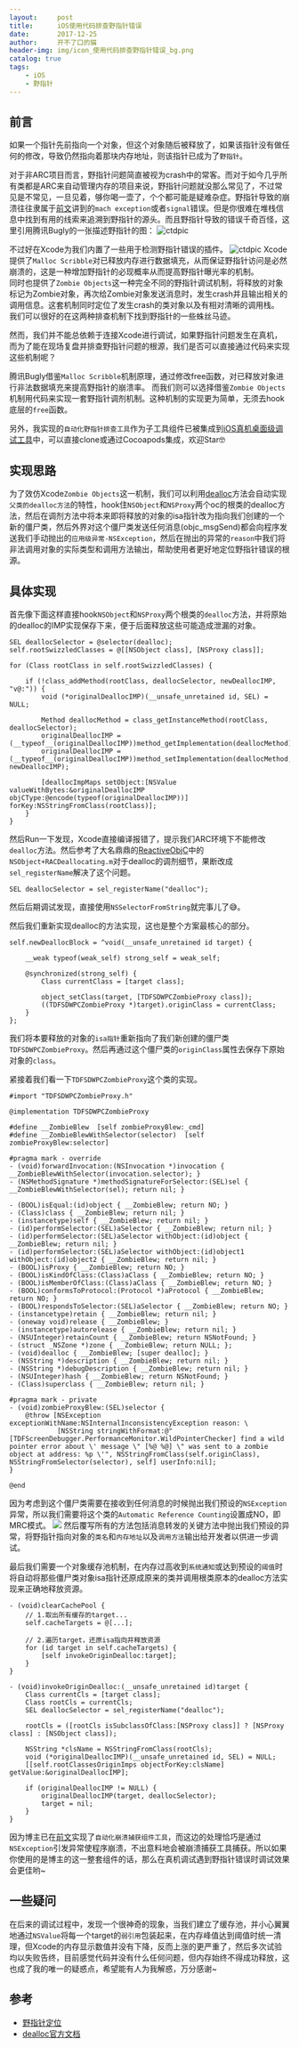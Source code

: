 ```yaml
---
layout:     post
title:      iOS使用代码排查野指针错误
date:       2017-12-25
author:     开不了口的猫
header-img: img/icon_使用代码排查野指针错误_bg.png
catalog: true
tags:
    - iOS
    - 野指针
---
```


## 前言
如果一个指针先前指向一个对象，但这个对象随后被释放了，如果该指针没有做任何的修改，导致仍然指向着那块内存地址，则该指针已成为了`野指针`。

对于非ARC项目而言，野指针问题简直被视为crash中的常客。而对于如今几乎所有类都是ARC来自动管理内存的项目来说，野指针问题就没那么常见了，不过常见是不常见，一旦见着，够你喝一壶了，个个都可能是疑难杂症。野指针导致的崩溃往往隶属于[前文](https://summer20140803/2017/11/23/iOS的崩溃捕获方案/)讲到的`mach exception`或者`signal`错误。但是你很难在堆栈信息中找到有用的线索来追溯到野指针的源头。而且野指针导致的错误千奇百怪，这里引用腾讯Bugly的一张描述野指针的图：
![ctdpic](https://ws4.sinaimg.cn/large/006tKfTcgy1fshp9k4pz2j30pi0ht78g.jpg)

不过好在Xcode为我们内置了一些用于检测野指针错误的插件。
![ctdpic](https://ws4.sinaimg.cn/large/006tKfTcgy1fshpeekszej31ds0s079t.jpg)
Xcode提供了`Malloc Scribble`对已释放内存进行数据填充，从而保证野指针访问是必然崩溃的，这是一种增加野指针的必现概率从而提高野指针曝光率的机制。  
同时也提供了`Zombie Objects`这一种完全不同的野指针调试机制，将释放的对象标记为Zombie对象，再次给Zombie对象发送消息时，发生crash并且输出相关的调用信息。这套机制同时定位了发生crash的类对象以及有相对清晰的调用栈。  
我们可以很好的在这两种排查机制下找到野指针的一些蛛丝马迹。  

然而，我们并不能总依赖于连接Xcode进行调试，如果野指针问题发生在真机，而为了能在现场复盘并排查野指针问题的根源，我们是否可以直接通过代码来实现这些机制呢？  

腾讯Bugly借鉴`Malloc Scribble`机制原理，通过修改free函数，对已释放对象进行非法数据填充来提高野指针的崩溃率。
而我们则可以选择借鉴`Zombie Objects`机制用代码来实现一套野指针调剂机制。这种机制的实现更为简单，无须去hook底层的`free`函数。

另外，我实现的`自动化野指针排查工具`作为子工具组件已被集成到[iOS真机桌面级调试工具](https://github.com/summer20140803/TDFScreenDebugger)中，可以直接clone或通过Cocoapods集成，欢迎Star🤓

## 实现思路
为了效仿Xcode`Zombie Objects`这一机制，我们可以利用[dealloc](https://developer.apple.com/documentation/objectivec/nsobject/1571947-dealloc)方法会自动实现`父类的dealloc方法`的特性，hook住`NSObject`和`NSProxy`两个oc的根类的dealloc方法，然后在调剂方法中将本来即将释放的对象的isa指针改为指向我们创建的一个新的僵尸类，然后外界对这个僵尸类发送任何消息(objc_msgSend)都会向程序发送我们手动抛出的`应用级异常-NSException`，然后在抛出的异常的`reason`中我们将非法调用对象的实际类型和调用方法输出，帮助使用者更好地定位野指针错误的根源。  

## 具体实现
首先像下面这样直接hook`NSObject`和`NSProxy`两个根类的`dealloc`方法，并将原始的dealloc的IMP实现保存下来，便于后面释放这些可能造成泄漏的对象。
```objc
SEL deallocSelector = @selector(dealloc);
self.rootSwizzledClasses = @[[NSObject class], [NSProxy class]];

for (Class rootClass in self.rootSwizzledClasses) {

    if (!class_addMethod(rootClass, deallocSelector, newDeallocIMP, "v@:")) {
        void (*originalDeallocIMP)(__unsafe_unretained id, SEL) = NULL;
    
        Method deallocMethod = class_getInstanceMethod(rootClass, deallocSelector);
        originalDeallocIMP = (__typeof__(originalDeallocIMP))method_getImplementation(deallocMethod);
        originalDeallocIMP = (__typeof__(originalDeallocIMP))method_setImplementation(deallocMethod, newDeallocIMP);
        
        [deallocImpMaps setObject:[NSValue valueWithBytes:&originalDeallocIMP objCType:@encode(typeof(originalDeallocIMP))] forKey:NSStringFromClass(rootClass)];
    }
}
```
然后Run一下发现，Xcode直接编译报错了，提示我们ARC环境下不能修改`dealloc`方法。然后参考了大名鼎鼎的[ReactiveObjC](https://github.com/ReactiveCocoa/ReactiveObjC)中的`NSObject+RACDeallocating.m`对于dealloc的调剂细节，果断改成`sel_registerName`解决了这个问题。
```objc
SEL deallocSelector = sel_registerName("dealloc");
```
然后后期调试发现，直接使用`NSSelectorFromString`就完事儿了😅。  

然后我们重新实现dealloc的方法实现，这也是整个方案最核心的部分。
```objc
self.newDeallocBlock = ^void(__unsafe_unretained id target) {
            
    __weak typeof(weak_self) strong_self = weak_self;
    
    @synchronized(strong_self) {
        Class currentClass = [target class];
        
        object_setClass(target, [TDFSDWPCZombieProxy class]);
        ((TDFSDWPCZombieProxy *)target).originClass = currentClass;
    }
};
```
我们将本要释放的对象的`isa指针`重新指向了我们新创建的僵尸类`TDFSDWPCZombieProxy`。然后再通过这个僵尸类的`originClass`属性去保存下原始对象的`class`。  

紧接着我们看一下`TDFSDWPCZombieProxy`这个类的实现。
```objc
#import "TDFSDWPCZombieProxy.h"

@implementation TDFSDWPCZombieProxy

#define __ZombieBlew  [self zombieProxyBlew:_cmd]
#define __ZombieBlewWithSelector(selector)  [self zombieProxyBlew:selector]

#pragma mark - override
- (void)forwardInvocation:(NSInvocation *)invocation { __ZombieBlewWithSelector(invocation.selector); }
- (NSMethodSignature *)methodSignatureForSelector:(SEL)sel { __ZombieBlewWithSelector(sel); return nil; }

- (BOOL)isEqual:(id)object { __ZombieBlew; return NO; }
- (Class)class { __ZombieBlew; return nil; }
- (instancetype)self { __ZombieBlew; return nil; }
- (id)performSelector:(SEL)aSelector { __ZombieBlew; return nil; }
- (id)performSelector:(SEL)aSelector withObject:(id)object { __ZombieBlew; return nil; }
- (id)performSelector:(SEL)aSelector withObject:(id)object1 withObject:(id)object2 { __ZombieBlew; return nil; }
- (BOOL)isProxy { __ZombieBlew; return NO; }
- (BOOL)isKindOfClass:(Class)aClass { __ZombieBlew; return NO; }
- (BOOL)isMemberOfClass:(Class)aClass { __ZombieBlew; return NO; }
- (BOOL)conformsToProtocol:(Protocol *)aProtocol { __ZombieBlew; return NO; }
- (BOOL)respondsToSelector:(SEL)aSelector { __ZombieBlew; return NO; }
- (instancetype)retain { __ZombieBlew; return nil; }
- (oneway void)release { __ZombieBlew; }
- (instancetype)autorelease { __ZombieBlew; return nil; }
- (NSUInteger)retainCount { __ZombieBlew; return NSNotFound; }
- (struct _NSZone *)zone { __ZombieBlew; return NULL; };
- (void)dealloc { __ZombieBlew; [super dealloc]; }
- (NSString *)description { __ZombieBlew; return nil; }
- (NSString *)debugDescription { __ZombieBlew; return nil; }
- (NSUInteger)hash { __ZombieBlew; return NSNotFound; }
- (Class)superclass { __ZombieBlew; return nil; }

#pragma mark - private
- (void)zombieProxyBlew:(SEL)selector {
    @throw [NSException exceptionWithName:NSInternalInconsistencyException reason: \
            [NSString stringWithFormat:@"[TDFScreenDebugger.PerformanceMonitor.WildPointerChecker] find a wild pointer error about \' message \" [%@ %@] \" was sent to a zombie object at address: %p \'", NSStringFromClass(self.originClass), NSStringFromSelector(selector), self] userInfo:nil];
}

@end
```
因为考虑到这个僵尸类需要在接收到任何消息的时候抛出我们预设的`NSException`异常，所以我们需要将这个类的`Automatic Reference Counting`设置成NO，即MRC模式。
![](https://ws3.sinaimg.cn/large/006tKfTcgy1fshxt711ttj311c04yabk.jpg)
然后覆写所有的方法包括消息转发的关键方法中抛出我们预设的异常，将野指针指向对象的`类名`和`内存地址`以及`调用方法`输出给开发者以供进一步调试。

最后我们需要一个对象缓存池机制，在内存过高收到`系统通知`或达到预设的`阈值`时将自动将那些僵尸类对象isa指针还原成原来的类并调用根类原本的dealloc方法实现来正确地释放资源。
```objc
- (void)clearCachePool {
    // 1.取出所有缓存的target...
    self.cacheTargets = @[...];

    // 2.遍历target，还原isa指向并释放资源
    for (id target in self.cacheTargets) {
        [self invokeOriginDealloc:target];
    }
}

- (void)invokeOriginDealloc:(__unsafe_unretained id)target {
    Class currentCls = [target class];
    Class rootCls = currentCls;
    SEL deallocSelector = sel_registerName("dealloc");
    
    rootCls = ([rootCls isSubclassOfClass:[NSProxy class]] ? [NSProxy class] : [NSObject class]);
    
    NSString *clsName = NSStringFromClass(rootCls);
    void (*originalDeallocIMP)(__unsafe_unretained id, SEL) = NULL;
    [[self.rootClassesOriginImps objectForKey:clsName] getValue:&originalDeallocIMP];
    
    if (originalDeallocIMP != NULL) {
        originalDeallocIMP(target, deallocSelector);
        target = nil;
    }
}
```

因为博主已在[前文](https://summer20140803/2017/11/23/iOS的崩溃捕获方案/)实现了`自动化崩溃捕获组件工具`，而这边的处理恰巧是通过`NSException`引发异常使程序崩溃，不出意料地会被崩溃捕获工具捕获。所以如果你使用的是博主的这一整套组件的话，那么在真机调试遇到野指针错误时调试效果会更佳哟~

## 一些疑问
在后来的调试过程中，发现一个很神奇的现象，当我们建立了缓存池，并小心翼翼地通过`NSValue`将每一个target的`弱引用`包装起来，在内存峰值达到阈值时统一清理，但Xcode的内存显示数值并没有下降，反而上涨的更严重了，然后多次试验均以失败告终，目前感觉代码并没有什么任何问题，但内存始终不得成功释放，这也成了我的唯一的疑惑点，希望能有人为我解惑，万分感谢~

## 参考
* [野指针定位](http://sindrilin.com/apm/performance/2017/11/01/野指针定位.html)
* [dealloc官方文档](https://developer.apple.com/documentation/objectivec/nsobject/1571947-dealloc)
